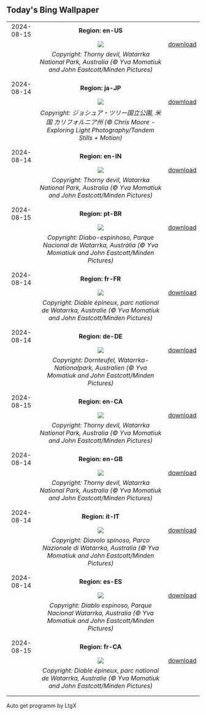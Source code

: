 ## Today's Bing Wallpaper
|      |      |      |
| :----: | :----: | :----: |
|2024-08-15|**Region: en-US**||
||![](https://www.bing.com/th?id=OHR.WatarrkaLizard_EN-US2106702347_UHD.jpg&pid=hp&w=1152&h=648&rs=1&c=4)| [download](https://www.bing.com/th?id=OHR.WatarrkaLizard_EN-US2106702347_UHD.jpg)|
||*Copyright: Thorny devil, Watarrka National Park, Australia (© Yva Momatiuk and John Eastcott/Minden Pictures)*
||
|||
|2024-08-14|**Region: ja-JP**||
||![](https://www.bing.com/th?id=OHR.JoshuaTreeNP_JA-JP9735541892_UHD.jpg&pid=hp&w=1152&h=648&rs=1&c=4)| [download](https://www.bing.com/th?id=OHR.JoshuaTreeNP_JA-JP9735541892_UHD.jpg)|
||*Copyright: ジョシュア・ツリー国立公園, 米国 カリフォルニア州 (© Chris Moore - Exploring Light Photography/Tandem Stills + Motion)*
||
|||
|2024-08-14|**Region: en-IN**||
||![](https://www.bing.com/th?id=OHR.WatarrkaLizard_EN-IN4528148622_UHD.jpg&pid=hp&w=1152&h=648&rs=1&c=4)| [download](https://www.bing.com/th?id=OHR.WatarrkaLizard_EN-IN4528148622_UHD.jpg)|
||*Copyright: Thorny devil, Watarrka National Park, Australia (© Yva Momatiuk and John Eastcott/Minden Pictures)*
||
|||
|2024-08-15|**Region: pt-BR**||
||![](https://www.bing.com/th?id=OHR.WatarrkaLizard_PT-BR4397893741_UHD.jpg&pid=hp&w=1152&h=648&rs=1&c=4)| [download](https://www.bing.com/th?id=OHR.WatarrkaLizard_PT-BR4397893741_UHD.jpg)|
||*Copyright: Diabo-espinhoso, Parque Nacional de Watarrka, Austrália (© Yva Momatiuk and John Eastcott/Minden Pictures)*
||
|||
|2024-08-14|**Region: fr-FR**||
||![](https://www.bing.com/th?id=OHR.WatarrkaLizard_FR-FR2192982199_UHD.jpg&pid=hp&w=1152&h=648&rs=1&c=4)| [download](https://www.bing.com/th?id=OHR.WatarrkaLizard_FR-FR2192982199_UHD.jpg)|
||*Copyright: Diable épineux, parc national de Watarrka, Australie (© Yva Momatiuk and John Eastcott/Minden Pictures)*
||
|||
|2024-08-14|**Region: de-DE**||
||![](https://www.bing.com/th?id=OHR.WatarrkaLizard_DE-DE9933808585_UHD.jpg&pid=hp&w=1152&h=648&rs=1&c=4)| [download](https://www.bing.com/th?id=OHR.WatarrkaLizard_DE-DE9933808585_UHD.jpg)|
||*Copyright: Dornteufel, Watarrka-Nationalpark, Australien (© Yva Momatiuk and John Eastcott/Minden Pictures)*
||
|||
|2024-08-15|**Region: en-CA**||
||![](https://www.bing.com/th?id=OHR.WatarrkaLizard_EN-CA4804344545_UHD.jpg&pid=hp&w=1152&h=648&rs=1&c=4)| [download](https://www.bing.com/th?id=OHR.WatarrkaLizard_EN-CA4804344545_UHD.jpg)|
||*Copyright: Thorny devil, Watarrka National Park, Australia (© Yva Momatiuk and John Eastcott/Minden Pictures)*
||
|||
|2024-08-14|**Region: en-GB**||
||![](https://www.bing.com/th?id=OHR.WatarrkaLizard_EN-GB7369918232_UHD.jpg&pid=hp&w=1152&h=648&rs=1&c=4)| [download](https://www.bing.com/th?id=OHR.WatarrkaLizard_EN-GB7369918232_UHD.jpg)|
||*Copyright: Thorny devil, Watarrka National Park, Australia (© Yva Momatiuk and John Eastcott/Minden Pictures)*
||
|||
|2024-08-14|**Region: it-IT**||
||![](https://www.bing.com/th?id=OHR.WatarrkaLizard_IT-IT4767936784_UHD.jpg&pid=hp&w=1152&h=648&rs=1&c=4)| [download](https://www.bing.com/th?id=OHR.WatarrkaLizard_IT-IT4767936784_UHD.jpg)|
||*Copyright: Diavolo spinoso, Parco Nazionale di Watarrka, Australia (© Yva Momatiuk and John Eastcott/Minden Pictures)*
||
|||
|2024-08-14|**Region: es-ES**||
||![](https://www.bing.com/th?id=OHR.WatarrkaLizard_ES-ES4079653001_UHD.jpg&pid=hp&w=1152&h=648&rs=1&c=4)| [download](https://www.bing.com/th?id=OHR.WatarrkaLizard_ES-ES4079653001_UHD.jpg)|
||*Copyright: Diablo espinoso, Parque Nacional Watarrka, Australia (© Yva Momatiuk and John Eastcott/Minden Pictures)*
||
|||
|2024-08-15|**Region: fr-CA**||
||![](https://www.bing.com/th?id=OHR.WatarrkaLizard_FR-CA6361686885_UHD.jpg&pid=hp&w=1152&h=648&rs=1&c=4)| [download](https://www.bing.com/th?id=OHR.WatarrkaLizard_FR-CA6361686885_UHD.jpg)|
||*Copyright: Diable épineux, parc national de Watarrka, Australie (© Yva Momatiuk and John Eastcott/Minden Pictures)*
||
|||

Auto get programm by LtgX
